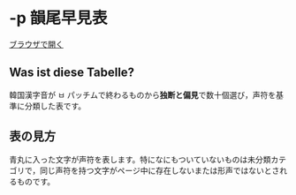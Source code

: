 # -p 韻尾早見表

[ブラウザで開く](https://mpx7.github.io/p_Auslaut/)

## Was ist diese Tabelle?
韓国漢字音が ㅂ パッチムで終わるものから**独断と偏見**で数十個選び，声符を基準に分類した表です。

## 表の見方
青丸に入った文字が声符を表します。特になにもついていないものは未分類カテゴリで，同じ声符を持つ文字がページ中に存在しないまたは形声ではないとされるものです。